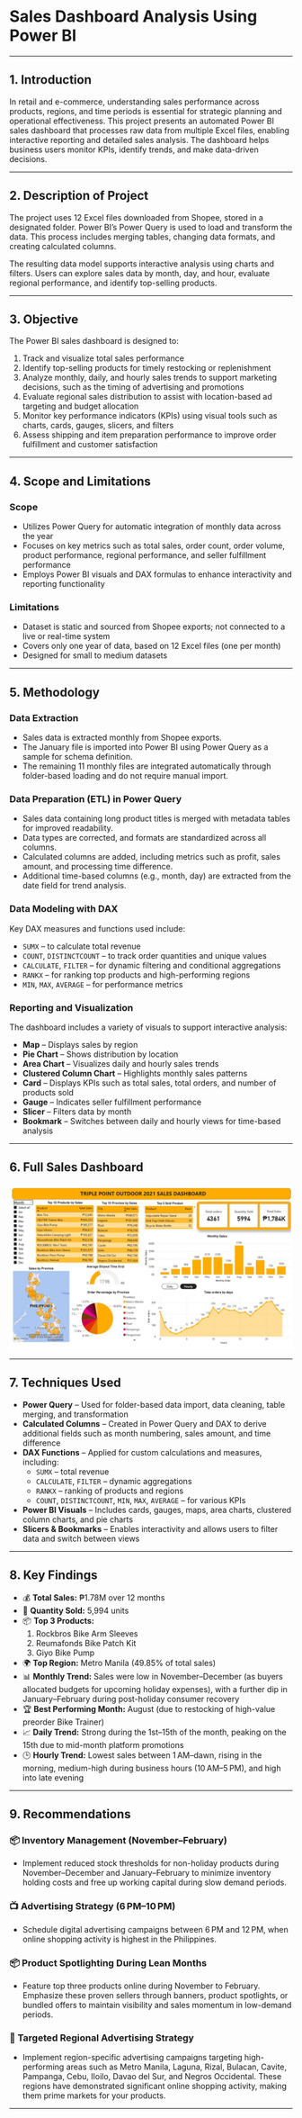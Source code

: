 # Sales Dashboard Analysis Using Power BI

---

## 1. Introduction

In retail and e-commerce, understanding sales performance across products, regions, and time periods is essential for strategic planning and operational effectiveness. This project presents an automated Power BI sales dashboard that processes raw data from multiple Excel files, enabling interactive reporting and detailed sales analysis. The dashboard helps business users monitor KPIs, identify trends, and make data-driven decisions.

---

## 2. Description of Project

The project uses 12 Excel files downloaded from Shopee, stored in a designated folder. Power BI’s Power Query is used to load and transform the data. This process includes merging tables, changing data formats, and creating calculated columns.

The resulting data model supports interactive analysis using charts and filters. Users can explore sales data by month, day, and hour, evaluate regional performance, and identify top-selling products.

---

## 3. Objective

The Power BI sales dashboard is designed to:

1. Track and visualize total sales performance  
2. Identify top-selling products for timely restocking or replenishment  
3. Analyze monthly, daily, and hourly sales trends to support marketing decisions, such as the timing of advertising and promotions  
4. Evaluate regional sales distribution to assist with location-based ad targeting and budget allocation  
5. Monitor key performance indicators (KPIs) using visual tools such as charts, cards, gauges, slicers, and filters  
6. Assess shipping and item preparation performance to improve order fulfillment and customer satisfaction  

---

## 4. Scope and Limitations

### Scope

- Utilizes Power Query for automatic integration of monthly data across the year  
- Focuses on key metrics such as total sales, order count, order volume, product performance, regional performance, and seller fulfillment performance  
- Employs Power BI visuals and DAX formulas to enhance interactivity and reporting functionality  

### Limitations

- Dataset is static and sourced from Shopee exports; not connected to a live or real-time system  
- Covers only one year of data, based on 12 Excel files (one per month)  
- Designed for small to medium datasets  

---

## 5. Methodology

### Data Extraction

- Sales data is extracted monthly from Shopee exports.  
- The January file is imported into Power BI using Power Query as a sample for schema definition.  
- The remaining 11 monthly files are integrated automatically through folder-based loading and do not require manual import.  

### Data Preparation (ETL) in Power Query

- Sales data containing long product titles is merged with metadata tables for improved readability.  
- Data types are corrected, and formats are standardized across all columns.  
- Calculated columns are added, including metrics such as profit, sales amount, and processing time difference.  
- Additional time-based columns (e.g., month, day) are extracted from the date field for trend analysis.  

### Data Modeling with DAX

Key DAX measures and functions used include:

- `SUMX` – to calculate total revenue  
- `COUNT`, `DISTINCTCOUNT` – to track order quantities and unique values  
- `CALCULATE`, `FILTER` – for dynamic filtering and conditional aggregations  
- `RANKX` – for ranking top products and high-performing regions  
- `MIN`, `MAX`, `AVERAGE` – for performance metrics  

### Reporting and Visualization

The dashboard includes a variety of visuals to support interactive analysis:

- **Map** – Displays sales by region  
- **Pie Chart** – Shows distribution by location  
- **Area Chart** – Visualizes daily and hourly sales trends  
- **Clustered Column Chart** – Highlights monthly sales patterns  
- **Card** – Displays KPIs such as total sales, total orders, and number of products sold  
- **Gauge** – Indicates seller fulfillment performance  
- **Slicer** – Filters data by month  
- **Bookmark** – Switches between daily and hourly views for time-based analysis  

---


## 6. Full Sales Dashboard 

![Sales Dashboard Preview](https://github.com/sufrimo/Sales-Dashboard-Analysis-Using-Power-BI/blob/main/DASHBOARD.jpg)

---


## 7. Techniques Used

- **Power Query** – Used for folder-based data import, data cleaning, table merging, and transformation  
- **Calculated Columns** – Created in Power Query and DAX to derive additional fields such as month numbering, sales amount, and time difference  
- **DAX Functions** – Applied for custom calculations and measures, including:  
  - `SUMX` – total revenue  
  - `CALCULATE`, `FILTER` – dynamic aggregations  
  - `RANKX` – ranking of products and regions  
  - `COUNT`, `DISTINCTCOUNT`, `MIN`, `MAX`, `AVERAGE` – for various KPIs  
- **Power BI Visuals** – Includes cards, gauges, maps, area charts, clustered column charts, and pie charts  
- **Slicers & Bookmarks** – Enables interactivity and allows users to filter data and switch between views  

---

## 8. Key Findings

- 💰 **Total Sales:** ₱1.78M over 12 months  
- 🎯 **Quantity Sold:** 5,994 units  
- 📦 **Top 3 Products:**  
  1. Rockbros Bike Arm Sleeves  
  2. Reumafonds Bike Patch Kit  
  3. Giyo Bike Pump  
- 🌍 **Top Region:** Metro Manila (49.85% of total sales)  
- 📊 **Monthly Trend:** Sales were low in November–December (as buyers allocated budgets for upcoming holiday expenses), with a further dip in January–February during post-holiday consumer recovery  
- 🏆 **Best Performing Month:** August (due to restocking of high-value preorder Bike Trainer)  
- 📈 **Daily Trend:** Strong during the 1st–15th of the month, peaking on the 15th due to mid-month platform promotions  
- 🕒 **Hourly Trend:** Lowest sales between 1 AM–dawn, rising in the morning, medium-high during business hours (10 AM–5 PM), and high into late evening  

---

## 9. Recommendations

### 📦 Inventory Management (November–February)

- Implement reduced stock thresholds for non-holiday products during November–December and January–February to minimize inventory holding costs and free up working capital during slow demand periods.

### 📺 Advertising Strategy (6 PM–10 PM)

- Schedule digital advertising campaigns between 6 PM and 12 PM, when online shopping activity is highest in the Philippines.

### 📦 Product Spotlighting During Lean Months

- Feature top three products online during November to February. Emphasize these proven sellers through banners, product spotlights, or bundled offers to maintain visibility and sales momentum in low-demand periods.

### 🎯 Targeted Regional Advertising Strategy

- Implement region-specific advertising campaigns targeting high-performing areas such as Metro Manila, Laguna, Rizal, Bulacan, Cavite, Pampanga, Cebu, Iloilo, Davao del Sur, and Negros Occidental. These regions have demonstrated significant online shopping activity, making them prime markets for your products.

---


